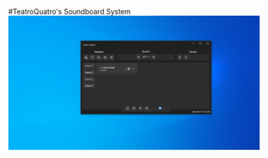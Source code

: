 #TeatroQuatro's Soundboard System
![image](https://github.com/Dichill/TeatroQuatro/blob/main/Images/1.png?raw=true)
